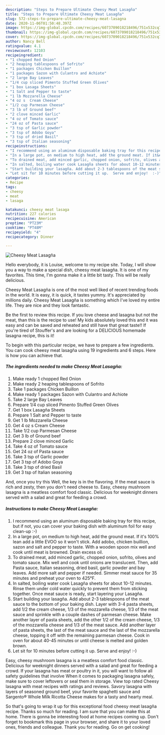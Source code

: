 ```yaml
---
description: "Steps to Prepare Ultimate Cheesy Meat Lasagña"
title: "Steps to Prepare Ultimate Cheesy Meat Lasagña"
slug: 572-steps-to-prepare-ultimate-cheesy-meat-lasagna
date: 2020-11-06T01:50:48.397Z
image: https://img-global.cpcdn.com/recipes/6073709018218496/751x532cq70/cheesy-meat-lasagna-recipe-main-photo.jpg
thumbnail: https://img-global.cpcdn.com/recipes/6073709018218496/751x532cq70/cheesy-meat-lasagna-recipe-main-photo.jpg
cover: https://img-global.cpcdn.com/recipes/6073709018218496/751x532cq70/cheesy-meat-lasagna-recipe-main-photo.jpg
author: Nancy Bell
ratingvalue: 4.1
reviewcount: 12103
recipeingredient:
- "1 chopped Red Onion"
- "2 heaping tablespoons of Sofrito"
- "1 packages Chicken Buillon"
- "1 packages Sazon with Culantro and Achiote"
- "2 large Bay Leaves"
- "1/4 cup sliced Pimento Stuffed Green Olives"
- "1 box Lasaga Sheets"
- "1 Salt and Pepper to taste"
- "1 lb Mozzarella Cheese"
- "4 oz s  Cream Cheese"
- "1/2 cup Parmesan Cheese"
- "3 lb of Ground beef"
- "2 clove minced Garlic"
- "4 oz of Tomato sauce"
- "24 oz of Pasta sauce"
- "3 tsp of Garlic powder"
- "3 tsp of Adobo Goya"
- "3 tsp of dried Basil"
- "3 tsp of Italian seasoning"
recipeinstructions:
- "I recommend using an aluminum disposable baking tray for this recipe,  but if not, you can cover your baking dish with aluminum foil for easy clean-up :-)"
- "In a large pot, on medium to high heat, add the ground meat. If it&#39;s 100% lean add a little EVOO so it won&#39;t stick. Add adobo, chicken buillion, sazon and salt and pepper to taste. With a wooden spoon mix well and cook until meat is browned. Drain excess oil."
- "To drained meat, add minced garlic, chopped onion, sofrito, olives and tomato sauce.  Mix well and cook until onions are translucent. Then, add Pasta sauce, Italian seasoning,  dried basil, garlic powder and bay leaves. Add more salt and pepper if needed.  Simmer meat sauce for 35 minutes and preheat your oven to 425°F."
- "In salted, boiling water cook Lasagña sheets for about 10-12 minutes. Rinse them under cold water quickly to prevent them from sticking together. Once meat sauce is ready,  start layering your Lasagña."
- "Start building your lasagña. Add about 2-3 tablespoons of the meat sauce to the bottom of your baking dish.  Layer with 3-4 pasta sheets, add 1/2 the cream cheese, 1/3 of the mozzarella cheese, 1/3 of the meat sauce and sprinkle with a couple dashes of parmesan cheese. Make another layer of pasta sheets, add the other 1/2 of the cream cheese, 1/3 of the mozzarella cheese and 1/3 of the meat sauce. Add another layer of pasta sheets, the last of the meat sauce and the last of the mozzarella cheese,  topping it off with the remaining parmesan cheese. Cook in oven for about 40-45 minutes or until cheese is melted and golden brown."
- "Let sit for 10 minutes before cutting it up.  Serve and enjoy!  :-)"
categories:
- Recipe
tags:
- cheesy
- meat
- lasaga

katakunci: cheesy meat lasaga 
nutrition: 227 calories
recipecuisine: American
preptime: "PT23M"
cooktime: "PT48M"
recipeyield: "4"
recipecategory: Dinner

---
```



![Cheesy Meat Lasagña](https://img-global.cpcdn.com/recipes/6073709018218496/751x532cq70/cheesy-meat-lasagna-recipe-main-photo.jpg)

Hello everybody, it is Louise, welcome to my recipe site. Today, I will show you a way to make a special dish, cheesy meat lasagña. It is one of my favorites. This time, I'm gonna make it a little bit tasty. This will be really delicious.

Cheesy Meat Lasagña is one of the most well liked of recent trending foods in the world. It is easy, it is quick, it tastes yummy. It's appreciated by millions daily. Cheesy Meat Lasagña is something which I've loved my entire life. They are nice and they look fantastic.

Be the first to review this recipe. If you love cheese and lasagna but not the meat, than this is the recipe to use! My kids absolutely loved this and it was easy and can be saved and reheated and still have that great taste!! If you&#39;re tired of Stouffer&#39;s and are looking for a DELICIOUS homemade lasagna recipe, this is it!


To begin with this particular recipe, we have to prepare a few ingredients. You can cook cheesy meat lasagña using 19 ingredients and 6 steps. Here is how you can achieve that.

<!--inarticleads1-->

##### The ingredients needed to make Cheesy Meat Lasagña:

1. Make ready 1 chopped Red Onion
1. Make ready 2 heaping tablespoons of Sofrito
1. Take 1 packages Chicken Buillon
1. Make ready 1 packages Sazon with Culantro and Achiote
1. Take 2 large Bay Leaves
1. Prepare 1/4 cup sliced Pimento Stuffed Green Olives
1. Get 1 box Lasagña Sheets
1. Prepare 1 Salt and Pepper to taste
1. Get 1 lb Mozzarella Cheese
1. Get 4 oz s  Cream Cheese
1. Take 1/2 cup Parmesan Cheese
1. Get 3 lb of Ground beef
1. Prepare 2 clove minced Garlic
1. Take 4 oz of Tomato sauce
1. Get 24 oz of Pasta sauce
1. Take 3 tsp of Garlic powder
1. Get 3 tsp of Adobo Goya
1. Take 3 tsp of dried Basil
1. Get 3 tsp of Italian seasoning


And, once you try this Well, the key is in the flavoring. If the meat sauce is rich and zesty, then you don&#39;t need cheese to. Easy, cheesy mushroom lasagna is a meatless comfort food classic. Delicious for weeknight dinners served with a salad and great for feeding a crowd. 

<!--inarticleads2-->

##### Instructions to make Cheesy Meat Lasagña:

1. I recommend using an aluminum disposable baking tray for this recipe,  but if not, you can cover your baking dish with aluminum foil for easy clean-up :-)
1. In a large pot, on medium to high heat, add the ground meat. If it&#39;s 100% lean add a little EVOO so it won&#39;t stick. Add adobo, chicken buillion, sazon and salt and pepper to taste. With a wooden spoon mix well and cook until meat is browned. Drain excess oil.
1. To drained meat, add minced garlic, chopped onion, sofrito, olives and tomato sauce.  Mix well and cook until onions are translucent. Then, add Pasta sauce, Italian seasoning,  dried basil, garlic powder and bay leaves. Add more salt and pepper if needed.  Simmer meat sauce for 35 minutes and preheat your oven to 425°F.
1. In salted, boiling water cook Lasagña sheets for about 10-12 minutes. Rinse them under cold water quickly to prevent them from sticking together. Once meat sauce is ready,  start layering your Lasagña.
1. Start building your lasagña. Add about 2-3 tablespoons of the meat sauce to the bottom of your baking dish.  Layer with 3-4 pasta sheets, add 1/2 the cream cheese, 1/3 of the mozzarella cheese, 1/3 of the meat sauce and sprinkle with a couple dashes of parmesan cheese. Make another layer of pasta sheets, add the other 1/2 of the cream cheese, 1/3 of the mozzarella cheese and 1/3 of the meat sauce. Add another layer of pasta sheets, the last of the meat sauce and the last of the mozzarella cheese,  topping it off with the remaining parmesan cheese. Cook in oven for about 40-45 minutes or until cheese is melted and golden brown.
1. Let sit for 10 minutes before cutting it up.  Serve and enjoy!  :-)


Easy, cheesy mushroom lasagna is a meatless comfort food classic. Delicious for weeknight dinners served with a salad and great for feeding a crowd. If your lasagna has meat or poultry in it, you will want to follow all safety guidelines that involve When it comes to packaging lasagna safely, make sure to cover leftovers or seal them in storage. View top rated Cheesy lasagna with meat recipes with ratings and reviews. Savory lasagna with layers of seasoned ground beef, your favorite spaghetti sauce and Sargento® Whole Milk Ricotta Cheese makes for a tasty and hearty meal. 

So that's going to wrap it up for this exceptional food cheesy meat lasagña recipe. Thanks so much for reading. I am sure that you can make this at home. There is gonna be interesting food at home recipes coming up. Don't forget to bookmark this page in your browser, and share it to your loved ones, friends and colleague. Thank you for reading. Go on get cooking!
